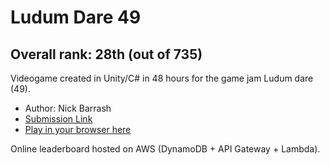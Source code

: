 # Ludum Dare 49

## Overall rank: 28th (out of 735)

Videogame created in Unity/C# in 48 hours for the game jam Ludum dare (49).

* Author: Nick Barrash
* [Submission Link](https://ldjam.com/events/ludum-dare/49/competitive-skyscraper-construction-simulator-2021)
* [Play in your browser here](https://nickbarrash.github.io/ld49/)

Online leaderboard hosted on AWS (DynamoDB + API Gateway + Lambda).
